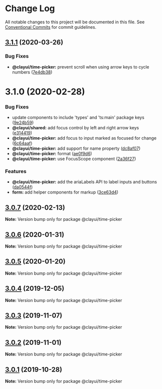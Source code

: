 # Change Log

All notable changes to this project will be documented in this file.
See [Conventional Commits](https://conventionalcommits.org) for commit guidelines.

## [3.1.1](https://github.com/liferay/clay/tree/master/packages/clay-time-picker/compare/@clayui/time-picker@3.1.0...@clayui/time-picker@3.1.1) (2020-03-26)

### Bug Fixes

-   **@clayui/time-picker:** prevent scroll when using arrow keys to cycle numbers ([7e4db38](https://github.com/liferay/clay/commit/7e4db38))

# 3.1.0 (2020-02-28)

### Bug Fixes

-   update components to include 'types' and 'ts:main' package keys ([9e24b59](https://github.com/liferay/clay/commit/9e24b59))
-   **@clayui/shared:** add focus control by left and right arrow keys ([e314419](https://github.com/liferay/clay/commit/e314419))
-   **@clayui/time-picker:** add focus to input marked as focused for change ([6c64aaf](https://github.com/liferay/clay/commit/6c64aaf))
-   **@clayui/time-picker:** add support for name property ([dc8af07](https://github.com/liferay/clay/commit/dc8af07))
-   **@clayui/time-picker:** format ([ae0f9d6](https://github.com/liferay/clay/commit/ae0f9d6))
-   **@clayui/time-picker:** use FocusScope component ([2a36f27](https://github.com/liferay/clay/commit/2a36f27))

### Features

-   **@clayui/time-picker:** add the ariaLabels API to label inputs and buttons ([da0544f](https://github.com/liferay/clay/commit/da0544f))
-   **form:** add helper components for markup ([3ce63d4](https://github.com/liferay/clay/commit/3ce63d4))

## [3.0.7](https://github.com/liferay/clay/tree/master/packages/clay-time-picker/compare/@clayui/time-picker@3.0.6...@clayui/time-picker@3.0.7) (2020-02-13)

**Note:** Version bump only for package @clayui/time-picker

## [3.0.6](https://github.com/liferay/clay/tree/master/packages/clay-time-picker/compare/@clayui/time-picker@3.0.3...@clayui/time-picker@3.0.6) (2020-01-31)

**Note:** Version bump only for package @clayui/time-picker

## [3.0.5](https://github.com/liferay/clay/tree/master/packages/clay-time-picker/compare/@clayui/time-picker@3.0.3...@clayui/time-picker@3.0.5) (2020-01-20)

**Note:** Version bump only for package @clayui/time-picker

## [3.0.4](https://github.com/liferay/clay/tree/master/packages/clay-time-picker/compare/@clayui/time-picker@3.0.3...@clayui/time-picker@3.0.4) (2019-12-05)

**Note:** Version bump only for package @clayui/time-picker

## [3.0.3](https://github.com/liferay/clay/tree/master/packages/clay-time-picker/compare/@clayui/time-picker@3.0.2...@clayui/time-picker@3.0.3) (2019-11-07)

**Note:** Version bump only for package @clayui/time-picker

## [3.0.2](https://github.com/liferay/clay/tree/master/packages/clay-time-picker/compare/@clayui/time-picker@3.0.1...@clayui/time-picker@3.0.2) (2019-11-01)

**Note:** Version bump only for package @clayui/time-picker

## [3.0.1](https://github.com/liferay/clay/tree/master/packages/clay-time-picker/compare/@clayui/time-picker@3.0.0...@clayui/time-picker@3.0.1) (2019-10-28)

**Note:** Version bump only for package @clayui/time-picker
